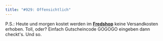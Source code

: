 ```yaml
---
title: "#929: Offensichtlich"
---
```


P.S.: 
Heute und morgen kostet werden im <a href="http://fredshop.spreadshirt.net/de/DE/Shop"><strong>Fredshop</strong></a> keine Versandkosten erhoben. Toll, oder?
Einfach Gutscheincode 
GOGOGO
eingeben dann checkt's.
Und so.

